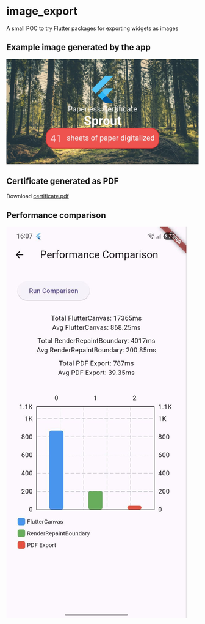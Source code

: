 # image_export

A small POC to try Flutter packages for exporting widgets as images

## Example image generated by the app

<img src="extras/image_export.jpeg"/>

## Certificate generated as PDF

Download <a href="extras/certificate.pdf"/>certificate.pdf</a>

## Performance comparison

<img src="extras/performance_comparison.jpg"/>